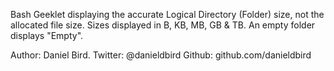 Bash Geeklet displaying the accurate Logical Directory (Folder) size, not the allocated file size. Sizes displayed in B, KB, MB, GB & TB. An empty folder displays "Empty".

Author: Daniel Bird.
Twitter: @danieldbird
Github: github.com/danieldbird